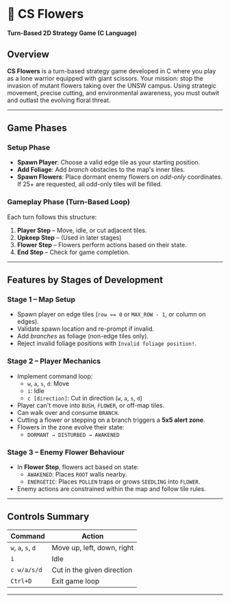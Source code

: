 # 🌼 CS Flowers
**Turn-Based 2D Strategy Game (C Language)**

## Overview
**CS Flowers** is a turn-based strategy game developed in C where you play as a lone warrior equipped with giant scissors. Your mission: stop the invasion of mutant flowers taking over the UNSW campus. Using strategic movement, precise cutting, and environmental awareness, you must outwit and outlast the evolving floral threat.

---

## Game Phases

### Setup Phase
- **Spawn Player**: Choose a valid edge tile as your starting position.
- **Add Foliage**: Add *branch* obstacles to the map's inner tiles.
- **Spawn Flowers**: Place dormant enemy flowers on *odd-only* coordinates. If 25+ are requested, all odd-only tiles will be filled.

### Gameplay Phase (Turn-Based Loop)
Each turn follows this structure:
1. **Player Step** – Move, idle, or cut adjacent tiles.
2. **Upkeep Step** – (Used in later stages)
3. **Flower Step** – Flowers perform actions based on their state.
4. **End Step** – Check for game completion.

---

## Features by Stages of Development

### Stage 1 – Map Setup
- Spawn player on edge tiles (`row == 0` or `MAX_ROW - 1`, or column on edges).
- Validate spawn location and re-prompt if invalid.
- Add *branches* as foliage (non-edge tiles only).
- Reject invalid foliage positions with `Invalid foliage position!`.

### Stage 2 – Player Mechanics
- Implement command loop:
  - `w`, `a`, `s`, `d`: Move
  - `i`: Idle
  - `c [direction]`: Cut in direction (`w`, `a`, `s`, `d`)
- Player can't move into `BUSH`, `FLOWER`, or off-map tiles.
- Can walk over and consume `BRANCH`.
- Cutting a flower or stepping on a branch triggers a **5x5 alert zone**.
- Flowers in the zone evolve their state:
  - `DORMANT → DISTURBED → AWAKENED`

### Stage 3 – Enemy Flower Behaviour
- In **Flower Step**, flowers act based on state:
  - `AWAKENED`: Places `ROOT` walls nearby.
  - `ENERGETIC`: Places `POLLEN` traps or grows `SEEDLING` into `FLOWER`.
- Enemy actions are constrained within the map and follow tile rules.

---

## Controls Summary
| Command | Action |
|---------|--------|
| `w`, `a`, `s`, `d` | Move up, left, down, right |
| `i` | Idle |
| `c w/a/s/d` | Cut in the given direction |
| `Ctrl+D` | Exit game loop |

---

